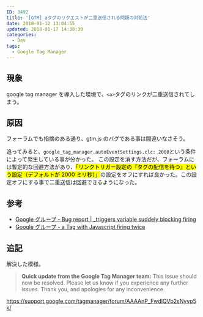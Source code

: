 ```yaml
---
ID: 3492
title: '[GTM] aタグのリクエストが二重送信される問題の対処法'
date: 2018-01-12 13:04:55
updated: 2018-01-17 14:30:30
categories:
  - Dev
tags:
  - Google Tag Manager
---
```


## 現象

google tag manager を導入した環境で、`<a>`タグのリンクが二重送信されてしまう。

<!--more-->

## 原因

フォーラムでも指摘のある通り、gtm.js のバグである事は間違いなさそう。

追ってみると、`google_tag_manager.autoEventSettings.clc: 2000`という条件によって発生している事が分かった。
この設定を消す方法だが、フォーラムには暫定的な回避方法があり、<mark>「リンクトリガー設定の『タグの配信を待つ』という設定（デフォルトが 2000 ミリ秒）」</mark>の設定をオフにすれば良かった。この設定オフにする事で二重送信は回避できるようになった。

## 参考

- [Google グループ - Bug report | \_triggers variable suddely blocking firing](https://productforums.google.com/forum/#!topic/tag-manager/ws4tDK5bpq0;context-place=forum/tag-manager)
- [Google グループ - a Tag with Javascript firing twice](https://productforums.google.com/forum/#!topic/tag-manager/QVb2sNyvp5k;context-place=forum/tag-manager)

## 追記

解決した模様。

> **Quick update from the Google Tag Manager team:** This issue should now be resolved. Please let us know if you experience any further issues. Thank you, and apologies for any inconvenience.

https://support.google.com/tagmanager/forum/AAAAnP_FwdIQVb2sNyvp5k/
